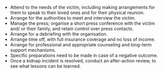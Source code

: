 [Title]: # (Aftermath)
[Difficulty]: # (Expert)
[Order]: # (17)

*   Attend to the needs of the victim, including making arrangements for them to speak to their loved ones and for their physical reunion.
*   Arrange for the authorities to meet and interview the victim.
*   Manage the press; organise a short press conference with the victim and/ or their family, and retain control over press contacts.
*   Arrange for a debriefing with the organisation.
*   Arrange time off, with full insurance coverage and no loss of income.
*   Arrange for professional and appropriate counseling and long-term support mechanisms.
*   Specific preparations need to be made in case of a negative outcome.
*   Once a kidnap incident is resolved, conduct an after-action review, to see what lessons can be learned.